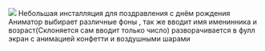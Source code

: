 ![](https://github.com/InTeam7/Birthday-Installation/blob/main/birthday.gif)
Небольшая инсталляция для поздравления с днём рождения 
Аниматор выбирает различные фоны , так же вводит имя именинника
и возраст(Склоняется сам вводит только число)
разворачивается в фулл экран с анимацией конфетти и воздушными шарами